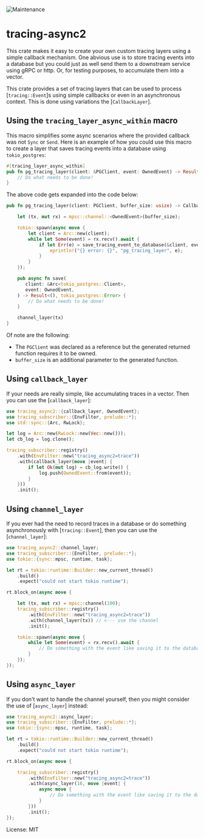 ![Maintenance](https://img.shields.io/badge/maintenance-activly--developed-brightgreen.svg)

# tracing-async2


This crate makes it easy to create your own custom tracing layers using a
simple callback mechanism. One abvious use is to store tracing events into
a database but you could just as well send them to a downstream service
using gRPC or http. Or, for testing purposes, to accumulate them into a
vector.

This crate provides a set of tracing layers that can be used to process
[`tracing::Event`]s using simple callbacks or even in an asynchronous
context. This is done using variations the [`CallbackLayer`].


## Using the `tracing_layer_async_within` macro

This macro simplifies some async scenarios where the provided callback was
not `Sync` or `Send`. Here is an example of how you could use this macro to
create a layer that saves tracing events into a database using `tokio_postgres`:

```rust
#[tracing_layer_async_within]
pub fn pg_tracing_layer(client: &PGClient, event: OwnedEvent) -> Result<(), tokio_postgres::Error> {
    // Do what needs to be done!
}
```

The above code gets expanded into the code below:

```rust
pub fn pg_tracing_layer(client: PGClient, buffer_size: usize) -> CallbackLayer {

    let (tx, mut rx) = mpsc::channel::<OwnedEvent>(buffer_size);

    tokio::spawn(async move {
        let client = Arc::new(client);
        while let Some(event) = rx.recv().await {
            if let Err(e) = save_tracing_event_to_database(&client, event).await {
                eprintln!("{} error: {}", "pg_tracing_layer", e);
            }
        }
    });

    pub async fn save(
       client: &Arc<tokio_postgres::Client>,
       event: OwnedEvent,
    ) -> Result<(), tokio_postgres::Error> {
        // Do what needs to be done!
    }

    channel_layer(tx)
}
```

Of note are the following:
- The `PGClient` was declared as a reference but the generated returned function requires it to be owned.
- `buffer_size` is an additional parameter to the generated function.



## Using `callback_layer`

If your needs are really simple, like accumulating traces in a vector.
Then you can use the [`callback_layer`]:

```rust
use tracing_async2::{callback_layer, OwnedEvent};
use tracing_subscriber::{EnvFilter, prelude::*};
use std::sync::{Arc, RwLock};

let log = Arc::new(RwLock::new(Vec::new()));
let cb_log = log.clone();

tracing_subscriber::registry()
    .with(EnvFilter::new("tracing_async2=trace"))
    .with(callback_layer(move |event| {
        if let Ok(mut log) = cb_log.write() {
            log.push(OwnedEvent::from(event));
        }
    }))
    .init();
```


## Using `channel_layer`

If you ever had the need to record traces in a database or do something
asynchronously with [`tracing::Event`], then you can use the
[`channel_layer`]:

```rust
use tracing_async2::channel_layer;
use tracing_subscriber::{EnvFilter, prelude::*};
use tokio::{sync::mpsc, runtime, task};

let rt = tokio::runtime::Builder::new_current_thread()
    .build()
    .expect("could not start tokio runtime");

rt.block_on(async move {

    let (tx, mut rx) = mpsc::channel(100);
    tracing_subscriber::registry()
        .with(EnvFilter::new("tracing_async2=trace"))
        .with(channel_layer(tx)) // <--- use the channel
        .init();

    tokio::spawn(async move {
        while let Some(event) = rx.recv().await {
            // Do something with the event like saving it to the database.
        }
    });
});
```

## Using `async_layer`

If you don't want to handle the channel yourself, then you might consider
the use of [`async_layer`] instead:

```rust
use tracing_async2::async_layer;
use tracing_subscriber::{EnvFilter, prelude::*};
use tokio::{sync::mpsc, runtime, task};

let rt = tokio::runtime::Builder::new_current_thread()
    .build()
    .expect("could not start tokio runtime");

rt.block_on(async move {

    tracing_subscriber::registry()
        .with(EnvFilter::new("tracing_async2=trace"))
        .with(async_layer(16, move |event| {
            async move {
                // Do something with the event like saving it to the database.
            }
        }))
        .init();
});
```


License: MIT
